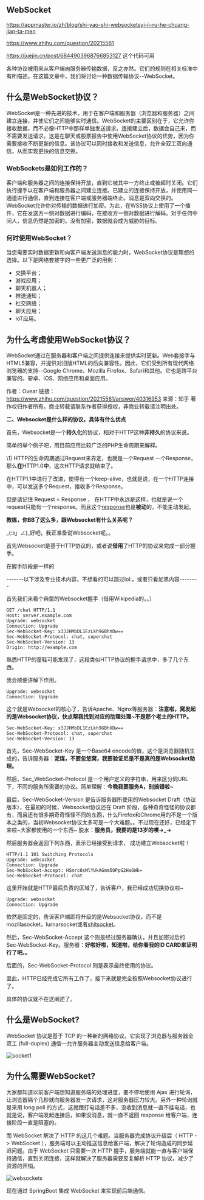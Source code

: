 ## WebSocket

https://appmaster.io/zh/blog/shi-yao-shi-websocketsyi-ji-ru-he-chuang-jian-ta-men

https://www.zhihu.com/question/20215561

https://juejin.cn/post/6844903968766853127  这个代码可用

各种协议被用来从客户端向服务器传输数据，反之亦然。它们的规则在相关标准中有所描述。在这篇文章中，我们将讨论一种数据传输协议--WebSocket。

## 什么是WebSocket协议？

WebSocket是一种先进的技术，用于在客户端和服务器（浏览器和服务器）之间建立连接，并使它们之间能够实时通信。WebSocket的主要区别在于，它允许你接收数据，而不必像HTTP中那样单独发送请求。连接建立后，数据会自己来，而不需要发送请求。这是在聊天或股票报告中使用WebSocket协议的优势，因为你需要接收不断更新的信息。该协议可以同时接收和发送信息，允许全双工双向通信，从而实现更快的信息交换。

### WebSockets是如何工作的？

客户端和服务器之间的连接保持开放，直到它被其中一方终止或被超时关闭。它们执行握手以在客户端和服务器之间建立连接。已建立的连接保持开放，并使用同一通道进行通信，直到连接在客户端或服务器端终止。消息是双向交换的。WebSocket允许你对传输的数据进行加密。为此，在WSS协议上使用了一个插件，它在发送方一侧对数据进行编码，在接收方一侧对数据进行解码。对于任何中间人，信息仍然是加密的。没有加密，数据就会成为威胁的目标。

### 何时使用WebSocket？

当您需要实时数据更新和向客户端发送消息的能力时，WebSocket协议是理想的选择。以下是网络套接字的一些更广泛的用例：

- 交换平台；
- 游戏应用；
- 聊天机器人；
- 推送通知；
- 社交网络；
- 聊天应用；
- IoT应用。

## 为什么考虑使用WebSocket协议？

WebSocket通过在服务器和客户端之间提供连接来提供实时更新。Web套接字与HTML5兼容，并提供对旧版HTML的后向兼容性。因此，它们受到所有现代网络浏览器的支持--Google Chrome、Mozilla Firefox、Safari和其他。它也是跨平台兼容的。安卓、iOS、网络应用和桌面应用。





作者：Ovear
链接：https://www.zhihu.com/question/20215561/answer/40316953
来源：知乎
著作权归作者所有。商业转载请联系作者获得授权，非商业转载请注明出处。



**二、Websocket是什么样的协议，具体有什么优点**

首先，Websocket是一个**持久化**的协议，相对于HTTP这种**非持久**的协议来说。

简单的举个例子吧，用目前应用比较广泛的PHP生命周期来解释。

\1) HTTP的生命周期通过Request来界定，也就是一个Request 一个Response，那么**在**HTTP1.0**中**，这次HTTP请求就结束了。

在HTTP1.1中进行了改进，使得有一个keep-alive，也就是说，在一个HTTP连接中，可以发送多个Request，接收多个Response。

但是请记住 Request = Response ， 在HTTP中永远是这样，也就是说一个request只能有一个response。而且这个[response](https://www.zhihu.com/search?q=response&search_source=Entity&hybrid_search_source=Entity&hybrid_search_extra={"sourceType"%3A"answer"%2C"sourceId"%3A40316953})也是**被动**的，不能主动发起。

**教练，你BB了这么多，跟Websocket有什么关系呢？**

_(:з」∠)_好吧，我正准备说Websocket呢。。

首先Websocket是基于HTTP协议的，或者说**借用**了HTTP的协议来完成一部分握手。

在握手阶段是一样的

-------以下涉及专业技术内容，不想看的可以跳过lol:，或者只看加黑内容--------

首先我们来看个典型的Websocket握手（借用Wikipedia的。。）

```text
GET /chat HTTP/1.1
Host: server.example.com
Upgrade: websocket
Connection: Upgrade
Sec-WebSocket-Key: x3JJHMbDL1EzLkh9GBhXDw==
Sec-WebSocket-Protocol: chat, superchat
Sec-WebSocket-Version: 13
Origin: http://example.com
```

熟悉HTTP的童鞋可能发现了，这段类似HTTP协议的握手请求中，多了几个东西。

我会顺便讲解下作用。

```text
Upgrade: websocket
Connection: Upgrade
```

这个就是Websocket的核心了，告诉Apache、Nginx等服务器：**注意啦，窝发起的是Websocket协议，快点帮我找到对应的助理处理~不是那个老土的HTTP。**

```text
Sec-WebSocket-Key: x3JJHMbDL1EzLkh9GBhXDw==
Sec-WebSocket-Protocol: chat, superchat
Sec-WebSocket-Version: 13
```

首先，Sec-WebSocket-Key 是一个Base64 encode的值，这个是浏览器随机生成的，告诉服务器：**泥煤，不要忽悠窝，我要验证尼是不是真的是Websocket助理。**

然后，Sec_WebSocket-Protocol 是一个用户定义的字符串，用来区分同URL下，不同的服务所需要的协议。简单理解：**今晚我要服务A，别搞错啦~**

最后，Sec-WebSocket-Version 是告诉服务器所使用的Websocket Draft（协议版本），在最初的时候，Websocket协议还在 Draft 阶段，各种奇奇怪怪的协议都有，而且还有很多期奇奇怪怪不同的东西，什么Firefox和Chrome用的不是一个版本之类的，当初Websocket协议太多可是一个大难题。。不过现在还好，已经定下来啦~大家都使用的一个东西~ 脱水：**服务员，我要的是13岁的噢→_→**

然后服务器会返回下列东西，表示已经接受到请求， 成功建立Websocket啦！

```text
HTTP/1.1 101 Switching Protocols
Upgrade: websocket
Connection: Upgrade
Sec-WebSocket-Accept: HSmrc0sMlYUkAGmm5OPpG2HaGWk=
Sec-WebSocket-Protocol: chat
```

这里开始就是HTTP最后负责的区域了，告诉客户，我已经成功切换协议啦~

```text
Upgrade: websocket
Connection: Upgrade
```

依然是固定的，告诉客户端即将升级的是Websocket协议，而不是mozillasocket，lurnarsocket或者[shitsocket](https://www.zhihu.com/search?q=shitsocket&search_source=Entity&hybrid_search_source=Entity&hybrid_search_extra={"sourceType"%3A"answer"%2C"sourceId"%3A40316953})。

然后，Sec-WebSocket-Accept 这个则是经过服务器确认，并且加密过后的 Sec-WebSocket-Key。服务器：**好啦好啦，知道啦，给你看我的ID CARD来证明行了吧。。**

后面的，Sec-WebSocket-Protocol 则是表示最终使用的协议。

至此，HTTP已经完成它所有工作了，接下来就是完全按照Websocket协议进行了。

具体的协议就不在这阐述了。





## 什么是WebSocket?

WebSocket 协议是基于 TCP 的一种新的网络协议。它实现了浏览器与服务器全双工 (full-duplex) 通信—允许服务器主动发送信息给客户端。



![socket1](https://p1-jj.byteimg.com/tos-cn-i-t2oaga2asx/gold-user-assets/2019/10/17/16dd8d0e7fb9979a~tplv-t2oaga2asx-zoom-in-crop-mark:3024:0:0:0.awebp)



## 为什么需要WebSocket?

大家都知道以前客户端想知道服务端的处理进度，要不停地使用 Ajax 进行轮询，让浏览器隔个几秒就向服务器发一次请求，这对服务器压力较大。另外一种轮询就是采用 long poll 的方式，这就跟打电话差不多，没收到消息就一直不挂电话，也就是说，客户端发起连接后，如果没消息，就一直不返回 response 给客户端，连接阶段一直是阻塞的。

而 WebSocket 解决了 HTTP 的这几个难题。当服务器完成协议升级后（ HTTP -> WebSocket ），服务端可以主动推送信息给客户端，解决了轮询造成的同步延迟问题。由于 WebSocket 只需要一次 HTTP 握手，服务端就能一直与客户端保持通信，直到关闭连接，这样就解决了服务器需要反复解析 HTTP 协议，减少了资源的开销。



![websockets](https://p1-jj.byteimg.com/tos-cn-i-t2oaga2asx/gold-user-assets/2019/10/17/16dd8d1183bc66ac~tplv-t2oaga2asx-zoom-in-crop-mark:3024:0:0:0.awebp)



现在通过 SpringBoot 集成 WebSocket 来实现前后端通信。

## 
